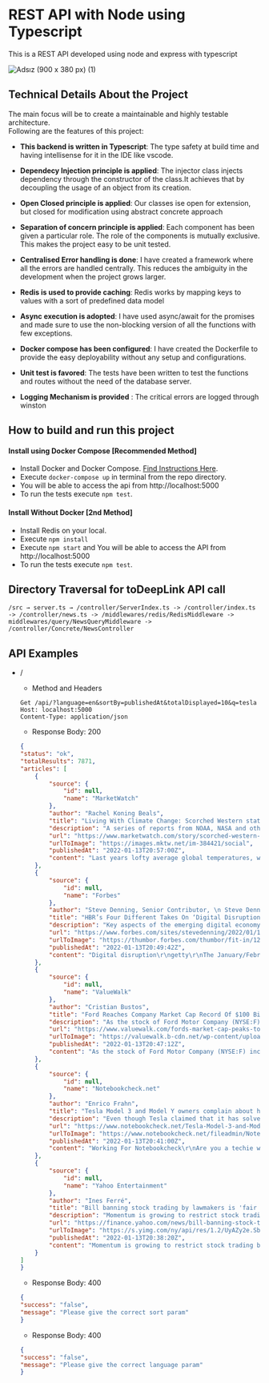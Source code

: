 # REST API with Node using Typescript

This is a REST API developed using node and express with typescript

![Adsız (900 x 380 px) (1)](https://user-images.githubusercontent.com/96056425/147448581-a2530bd0-087f-465e-a296-eccb154188a8.png)

## Technical Details About the Project

The main focus will be to create a maintainable and highly testable architecture.
<br>
Following are the features of this project:

* **This backend is written in Typescript**: The type safety at build time and having intellisense for it in the IDE like vscode.

* **Dependecy Injection principle is applied**: The injector class injects dependency through the constructor of the class.It achieves that by decoupling the usage of an object from its creation.

* **Open Closed principle is applied**: Our classes ise open for extension, but closed for modification using abstract concrete approach

* **Separation of concern principle is applied**: Each component has been given a particular role. The role of the components is mutually exclusive. This makes the project easy to be unit tested.

* **Centralised Error handling is done**: I have created a framework where all the errors are handled centrally. This reduces the ambiguity in the development when the project grows larger.

* **Redis is used to provide caching**: Redis works by mapping keys to values with a sort of predefined data model

* **Async execution is adopted**: I have used async/await for the promises and made sure to use the non-blocking version of all the functions with few exceptions.

* **Docker compose has been configured**: I have created the Dockerfile to provide the easy deployability without any setup and configurations.

* **Unit test is favored**: The tests have been written to test the functions and routes without the need of the database server.

* **Logging Mechanism is provided** : The critical errors are logged through winston

## How to build and run this project
#### Install using Docker Compose [**Recommended Method**] 
  * Install Docker and Docker Compose. [Find Instructions Here](https://docs.docker.com/install/).
  * Execute `docker-compose up` in terminal from the repo directory.
  * You will be able to access the api from http://localhost:5000
  * To run the tests execute `npm test`.
#### Install Without Docker [**2nd Method**]
  * Install Redis on your local.
  * Execute `npm install`
  * Execute `npm start` and You will be able to access the API from http://localhost:5000
  * To run the tests execute `npm test`.

 ## Directory Traversal for toDeepLink API call
 `/src → server.ts → /controller/ServerIndex.ts -> /controller/index.ts -> /controller/news.ts -> /middlewares/redis/RedisMiddleware -> middlewares/query/NewsQueryMiddleware -> /controller/Concrete/NewsController `
 

 ## API Examples
* /
    * Method and Headers
    ```
    Get /api/?language=en&sortBy=publishedAt&totalDisplayed=10&q=tesla
    Host: localhost:5000
    Content-Type: application/json
    ```

    * Response Body: 200
    ```json
    {
    "status": "ok",
    "totalResults": 7871,
    "articles": [
        {
            "source": {
                "id": null,
                "name": "MarketWatch"
            },
            "author": "Rachel Koning Beals",
            "title": "Living With Climate Change: Scorched Western states and a hurricane in New York: Earth experienced one of its hottest years on record in 2021",
            "description": "A series of reports from NOAA, NASA and others point to a trend of global rising average temperatures, including the hottest U.S. summer since 1936.",
            "url": "https://www.marketwatch.com/story/scorched-western-states-and-a-hurricane-in-new-york-earth-experienced-one-of-its-hottest-years-on-record-in-2021-11642107438",
            "urlToImage": "https://images.mktw.net/im-384421/social",
            "publishedAt": "2022-01-13T20:57:00Z",
            "content": "Last years lofty average global temperatures, which choked the Western U.S. in drought and fire and kicked up a deadly hurricane in New York, may not have been a record-beater. But more worrisome for… [+5844 chars]"
        },
        {
            "source": {
                "id": null,
                "name": "Forbes"
            },
            "author": "Steve Denning, Senior Contributor, \n Steve Denning, Senior Contributor\n https://www.forbes.com/sites/stevedenning/",
            "title": "HBR’s Four Different Takes On ‘Digital Disruption’",
            "description": "Key aspects of the emerging digital economy",
            "url": "https://www.forbes.com/sites/stevedenning/2022/01/13/hbrs-four-different-takes-on-digital-disruption/",
            "urlToImage": "https://thumbor.forbes.com/thumbor/fit-in/1200x0/filters%3Aformat%28jpg%29/https%3A%2F%2Fspecials-images.forbesimg.com%2Fimageserve%2F61e08d5f473693fb563806f6%2F0x0.jpg",
            "publishedAt": "2022-01-13T20:49:42Z",
            "content": "Digital disruption\r\ngetty\r\nThe January/February 2022 issue of Harvard Business Review (HBR) addresses the important issue of digital disruption with no less than four articles. The series argues that… [+7096 chars]"
        },
        {
            "source": {
                "id": null,
                "name": "ValueWalk"
            },
            "author": "Cristian Bustos",
            "title": "Ford Reaches Company Market Cap Record Of $100 Billion",
            "description": "As the stock of Ford Motor Company (NYSE:F) increased by 4.6% to $25.59, the highest in almost 20 years, the automaker reached a market capitalization of $100 billion for the first time ever. Electric vehicle plans have been key to achieving such a milestone.…",
            "url": "https://www.valuewalk.com/fords-market-cap-peaks-to-a-company-record-100-billion/",
            "urlToImage": "https://valuewalk.b-cdn.net/wp-content/uploads/2019/11/Screenshot-233.png",
            "publishedAt": "2022-01-13T20:47:12Z",
            "content": "As the stock of Ford Motor Company (NYSE:F) increased by 4.6% to $25.59, the highest in almost 20 years, the automaker reached a market capitalization of $100 billion for the first time ever. Electri… [+2380 chars]"
        },
        {
            "source": {
                "id": null,
                "name": "Notebookcheck.net"
            },
            "author": "Enrico Frahn",
            "title": "Tesla Model 3 and Model Y owners complain about heat pump failures at low temperatures",
            "description": "Even though Tesla claimed that it has solved this already known issue of the Model 3 and Model Y with a software update, owners are still reporting heat pump failures which could potentially lead to life-threatening situations when driving these electric cars…",
            "url": "https://www.notebookcheck.net/Tesla-Model-3-and-Model-Y-owners-complain-about-heat-pump-failures-at-low-temperatures.592612.0.html",
            "urlToImage": "https://www.notebookcheck.net/fileadmin/Notebooks/News/_nc3/Tesla_Model_3_Winter_Heizung_Defekt.jpg",
            "publishedAt": "2022-01-13T20:41:00Z",
            "content": "Working For Notebookcheck\r\nAre you a techie who knows how to write? Then join our Team! English native speakers welcome! \r\nNews Writer (AUS/NZL based) - Details here\r\nDuring the winter time, the heat… [+1633 chars]"
        },
        {
            "source": {
                "id": null,
                "name": "Yahoo Entertainment"
            },
            "author": "Ines Ferré",
            "title": "Bill banning stock trading by lawmakers is 'fair for everyday people': Retail trader",
            "description": "Momentum is growing to restrict stock trading by members of Congress and their spouses, as retail traders have been tracking politician trades and their...",
            "url": "https://finance.yahoo.com/news/bill-banning-stock-trading-by-lawmakers-is-fair-for-everyday-people-retail-trader-203820104.html",
            "urlToImage": "https://s.yimg.com/ny/api/res/1.2/UyAZy2e.Sbc3OoV.y.GUNQ--/YXBwaWQ9aGlnaGxhbmRlcjt3PTEyMDA7aD04MDA-/https://s.yimg.com/os/creatr-uploaded-images/2022-01/816cbee0-74ab-11ec-9aef-586aca6880c9",
            "publishedAt": "2022-01-13T20:38:20Z",
            "content": "Momentum is growing to restrict stock trading by members of Congress and their spouses, as retail traders have been tracking politician trades and their performance. \r\nOn Wednesday, Senators Jon Osso… [+4139 chars]"
        }
    ]
    }
    ```
    * Response Body: 400
    ```json
    {
    "success": "false",
    "message": "Please give the correct sort param"
    }
    ```
    * Response Body: 400
    ```json
    {
    "success": "false",
    "message": "Please give the correct language param"
    }
    ```
